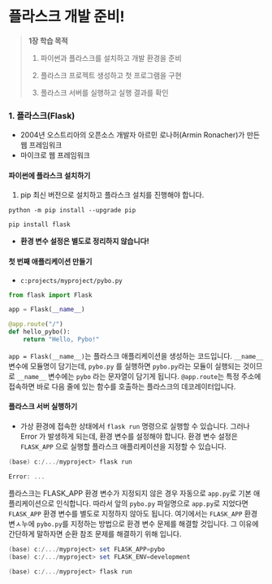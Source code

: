 # 플라스크 개발 준비!



> **1장 학습 목적**
>
> 1. 파이썬과 플라스크를 설치하고 개발 환경을 준비
>
> 2. 플라스크 프로젝트 생성하고 첫 프로그램을 구현
>
> 3. 플라스크 서버를 실행하고 실행 결과를 확인



### 1. 플라스크(Flask)

- 2004년 오스트리아의 오픈소스 개발자 아르민 로나허(Armin Ronacher)가 만든 웹 프레임워크
- 마이크로 웹 프레임워크



#### 파이썬에 플라스크 설치하기

1. pip 최신 버전으로 설치하고 플라스크 설치를 진행해야 합니다.

```power
python -m pip install --upgrade pip
```

```powershell
pip install flask
```

- **환경 변수 설정은 별도로 정리하지 않습니다!**



#### 첫 번째 애플리케이션 만들기

- `c:projects/myproject/pybo.py`

```py	
from flask import Flask

app = Flask(__name__)

@app.route("/")
def hello_pybo():
    return "Hello, Pybo!"
```

`app = Flask(__name__)`는 플라스크 애플리케이션을 생성하는 코드입니다. `__name__` 변수에 모듈명이 담기는데, `pybo.py` 를 실행하면 `pybo.py`라는 모듈이 실행되는 것이므로 `__name__` 변수에는 `pybo` 라는 문자열이 담기게 됩니다. `@app.route`는 특정 주소에 접속하면 바로 다음 줄에 있는 함수를 호출하는 플라스크의 데코레이터입니다.



#### 플라스크 서버 실행하기

- 가상 환경에 접속한 상태에서 `flask run` 명령으로 실행할 수 있습니다. 그러나 Error 가 발생하게 되는데, 환경 변수를 설정해야 합니다. 환경 변수 설정은 `FLASK_APP` 으로 실행할 플라스크 애플리케이션을 지정할 수 있습니다. 

```powershell
(base) c:/.../myproject> flask run

Error: ...
```

플라스크는 FLASK_APP 환경 변수가 지정되지 않은 경우 자동으로 `app.py`로 기본 애플리케이션으로 인식합니다. 따라서 앞의 `pybo.py` 파일명으로 `app.py`로 지었다면 `FLASK_APP` 환경 변수를 별도로 지정하지 않아도 됩니다. 여기에서는 `FLASK_APP` 환경 변ㅅ누에 `pybo.py`를 지정하는 방법으로 환경 변수 문제를 해결할 것입니다. 그 이유에 간단하게 말하자면 순환 참조 문제를 해결하기 위해 입니다.



```powershell
(base) c:/.../myproject> set FLASK_APP=pybo
(base) c:/.../myproject> set FLASK_ENV=development

(base) c:/.../myproject> flask run
```

